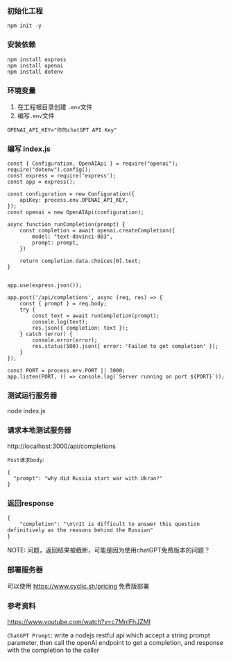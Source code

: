 ### 初始化工程
```
npm init -y
```
### 安装依赖
```
npm install express
npm install openai
npm install dotenv
```
### 环境变量
1. 在工程根目录创建 `.env`文件
2. 编写`.env`文件
```
OPENAI_API_KEY="你的chatGPT API Key"
```
### 编写 index.js
```
const { Configuration, OpenAIApi } = require("openai");
require("dotenv").config();
const express = require('express');
const app = express();

const configuration = new Configuration({
    apiKey: process.env.OPENAI_API_KEY,
});
const openai = new OpenAIApi(configuration);

async function runCompletion(prompt) {
    const completion = await openai.createCompletion({
        model: "text-davinci-003",
        prompt: prompt,
    })

    return completion.data.choices[0].text;
}


app.use(express.json());

app.post('/api/completions', async (req, res) => {
    const { prompt } = req.body;
    try {
        const text = await runCompletion(prompt);
        console.log(text);
        res.json({ completion: text });
    } catch (error) {
        console.error(error);
        res.status(500).json({ error: 'Failed to get completion' });
    }
});

const PORT = process.env.PORT || 3000;
app.listen(PORT, () => console.log(`Server running on port ${PORT}`));
```
### 测试运行服务器
node index.js

### 请求本地测试服务器
http://localhost:3000/api/completions

`Post请求body`:
```
{
  "prompt": "why did Russia start war with Ukran?"
}
```
### 返回response
```
{
    "completion": "\n\nIt is difficult to answer this question definitively as the reasons behind the Russian"
}
```
NOTE: 问题，返回结果被截断，可能是因为使用chatGPT免费版本的问题？

### 部署服务器
可以使用 https://www.cyclic.sh/pricing 免费版部署

### 参考资料
https://www.youtube.com/watch?v=c7MnlFhJZMI

`ChatGPT Prompt`: write a nodejs restful api which accept a string prompt parameter, then call the openAI endpoint to get a completion, and response with the completion to the caller
